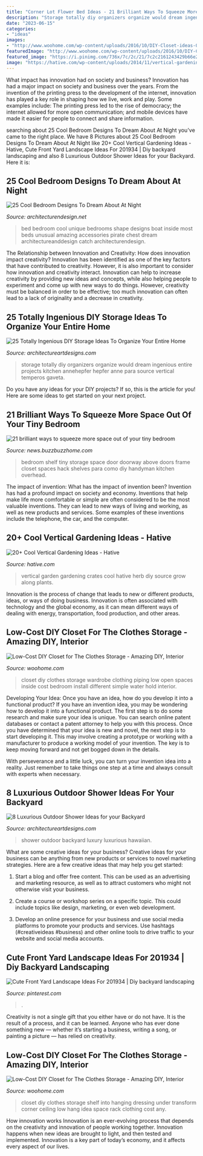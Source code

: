 ```yaml
---
title: "Corner Lot Flower Bed Ideas - 21 Brilliant Ways To Squeeze More Space Out Of Your Tiny Bedroom"
description: "Storage totally diy organizers organize would dream ingenious entire projects kitchen annehepfer hepfer anne para source vertical temperos gaveta"
date: "2023-06-15"
categories:
- "ideas"
images:
- "http://www.woohome.com/wp-content/uploads/2016/10/DIY-Closet-ideas-05.jpg"
featuredImage: "http://www.woohome.com/wp-content/uploads/2016/10/DIY-Closet-ideas-05.jpg"
featured_image: "https://i.pinimg.com/736x/7c/2c/21/7c2c2161243429b66e2e09a872d98ed9.jpg"
image: "https://hative.com/wp-content/uploads/2014/11/vertical-gardening-ideas/5-vertical-garden-old-crates.jpg"
---
```



What impact has innovation had on society and business?
Innovation has had a major impact on society and business over the years. From the invention of the printing press to the development of the internet, innovation has played a key role in shaping how we live, work and play. Some examples include: The printing press led to the rise of democracy; the internet allowed for more open communication; and mobile devices have made it easier for people to connect and share information.

	

		
searching about 25 Cool Bedroom Designs To Dream About At Night you've came to the right place. We have 8 Pictures about 25 Cool Bedroom Designs To Dream About At Night like 20+ Cool Vertical Gardening Ideas - Hative, Cute Front Yard Landscape Ideas For 201934 | Diy backyard landscaping and also 8 Luxurious Outdoor Shower Ideas for your Backyard. Here it is:
		
    
## 25 Cool Bedroom Designs To Dream About At Night

<img loading=lazy src="http://cdn.architecturendesign.net/wp-content/uploads/2014/09/24-unique-bed-in-car-shape.jpg" onerror="this.onerror=null;this.src='https://tse4.mm.bing.net/th?id=OIP.-4ELo5yXT_nqAxC_ig_rRgHaGM&amp;pid=15.1';" alt="25 Cool Bedroom Designs To Dream About At Night">

_Source: architecturendesign.net_

>bed bedroom cool unique bedrooms shape designs boat inside most beds unusual amazing accessories pirate chest dream architectureanddesign catch architecturendesign. 

	

The Relationship between Innovation and Creativity: How does innovation impact creativity?
Innovation has been identified as one of the key factors that have contributed to creativity. However, it is also important to consider how innovation and creativity interact. Innovation can help to increase creativity by providing new ideas and concepts, while also helping people to experiment and come up with new ways to do things. However, creativity must be balanced in order to be effective; too much innovation can often lead to a lack of originality and a decrease in creativity.

    
## 25 Totally Ingenious DIY Storage Ideas To Organize Your Entire Home

<img loading=lazy src="https://www.architectureartdesigns.com/wp-content/uploads/2015/10/133-630x938.jpg" onerror="this.onerror=null;this.src='https://tse1.mm.bing.net/th?id=OIP.w0U93zYt2lSbuEvVRU4sxQDMEx&amp;pid=15.1';" alt="25 Totally Ingenious DIY Storage Ideas To Organize Your Entire Home">

_Source: architectureartdesigns.com_

>storage totally diy organizers organize would dream ingenious entire projects kitchen annehepfer hepfer anne para source vertical temperos gaveta. 

	

Do you have any ideas for your DIY projects? If so, this is the article for you! Here are some ideas to get started on your next project.

    
## 21 Brilliant Ways To Squeeze More Space Out Of Your Tiny Bedroom

<img loading=lazy src="http://d3exkutavo4sli.cloudfront.net/wp-content/uploads/2015/09/doorway-shelf-tiny-bedroom-hack.jpg" onerror="this.onerror=null;this.src='https://tse3.mm.bing.net/th?id=OIP.RTWtiOF9PdRVXK_w1UAO4AHaJh&amp;pid=15.1';" alt="21 brilliant ways to squeeze more space out of your tiny bedroom">

_Source: news.buzzbuzzhome.com_

>bedroom shelf tiny storage space door doorway above doors frame closet spaces hack shelves para como diy handyman kitchen overhead. 

	

The impact of invention: What has the impact of invention been?
Invention has had a profound impact on society and economy. Inventions that help make life more comfortable or simple are often considered to be the most valuable inventions. They can lead to new ways of living and working, as well as new products and services. Some examples of these inventions include the telephone, the car, and the computer.

    
## 20+ Cool Vertical Gardening Ideas - Hative

<img loading=lazy src="https://hative.com/wp-content/uploads/2014/11/vertical-gardening-ideas/5-vertical-garden-old-crates.jpg" onerror="this.onerror=null;this.src='https://tse2.mm.bing.net/th?id=OIP.FbpkYuBHIlqGp_kXyTYWQAHaTd&amp;pid=15.1';" alt="20+ Cool Vertical Gardening Ideas - Hative">

_Source: hative.com_

>vertical garden gardening crates cool hative herb diy source grow along plants. 

	

Innovation is the process of change that leads to new or different products, ideas, or ways of doing business. Innovation is often associated with technology and the global economy, as it can mean different ways of dealing with energy, transportation, food production, and other areas.

    
## Low-Cost DIY Closet For The Clothes Storage - Amazing DIY, Interior

<img loading=lazy src="http://www.woohome.com/wp-content/uploads/2016/10/DIY-Closet-ideas-03.jpg" onerror="this.onerror=null;this.src='https://tse2.mm.bing.net/th?id=OIP.Z0lNx298Tx4OHDkZpdIIngHaKf&amp;pid=15.1';" alt="Low-Cost DIY Closet for The Clothes Storage - Amazing DIY, Interior">

_Source: woohome.com_

>closet diy clothes storage wardrobe clothing piping low open spaces inside cost bedroom install different simple water hold interior. 

	

Developing Your Idea: Once you have an idea, how do you develop it into a functional product?
If you have an invention idea, you may be wondering how to develop it into a functional product. The first step is to do some research and make sure your idea is unique. You can search online patent databases or contact a patent attorney to help you with this process.
Once you have determined that your idea is new and novel, the next step is to start developing it. This may involve creating a prototype or working with a manufacturer to produce a working model of your invention. The key is to keep moving forward and not get bogged down in the details.

With perseverance and a little luck, you can turn your invention idea into a reality. Just remember to take things one step at a time and always consult with experts when necessary.

    
## 8 Luxurious Outdoor Shower Ideas For Your Backyard

<img loading=lazy src="http://www.architectureartdesigns.com/wp-content/uploads/2019/04/hawaiian-luxury-630x944.jpg" onerror="this.onerror=null;this.src='https://tse2.mm.bing.net/th?id=OIP.Em_QoTjyCy-fVPOLzfOfLAHaLG&amp;pid=15.1';" alt="8 Luxurious Outdoor Shower Ideas for your Backyard">

_Source: architectureartdesigns.com_

>shower outdoor backyard luxury luxurious hawaiian. 

	

What are some creative ideas for your business?
Creative ideas for your business can be anything from new products or services to novel marketing strategies. Here are a few creative ideas that may help you get started:
1. Start a blog and offer free content. This can be used as an advertising and marketing resource, as well as to attract customers who might not otherwise visit your business.

2. Create a course or workshop series on a specific topic. This could include topics like design, marketing, or even web development.

3. Develop an online presence for your business and use social media platforms to promote your products and services. Use hashtags (#creativeideas #business) and other online tools to drive traffic to your website and social media accounts.


    
## Cute Front Yard Landscape Ideas For 201934 | Diy Backyard Landscaping

<img loading=lazy src="https://i.pinimg.com/736x/7c/2c/21/7c2c2161243429b66e2e09a872d98ed9.jpg" onerror="this.onerror=null;this.src='https://tse4.mm.bing.net/th?id=OIP.0lC5EUbGr1Ye_UnPEx_1KwHaJ4&amp;pid=15.1';" alt="Cute Front Yard Landscape Ideas For 201934 | Diy backyard landscaping">

_Source: pinterest.com_

>. 

	

Creativity is not a single gift that you either have or do not have. It is the result of a process, and it can be learned. Anyone who has ever done something new — whether it’s starting a business, writing a song, or painting a picture — has relied on creativity.

    
## Low-Cost DIY Closet For The Clothes Storage - Amazing DIY, Interior

<img loading=lazy src="http://www.woohome.com/wp-content/uploads/2016/10/DIY-Closet-ideas-05.jpg" onerror="this.onerror=null;this.src='https://tse4.mm.bing.net/th?id=OIP.3JHBdgJjKZNnlbGaX9F2WAHaLI&amp;pid=15.1';" alt="Low-Cost DIY Closet for The Clothes Storage - Amazing DIY, Interior">

_Source: woohome.com_

>closet diy clothes storage shelf into hanging dressing under transform corner ceiling low hang idea space rack clothing cost any. 

	

How innovation works
Innovation is an ever-evolving process that depends on the creativity and innovation of people working together. Innovation happens when new ideas are brought to light, and then tested and implemented. Innovation is a key part of today’s economy, and it affects every aspect of our lives.


